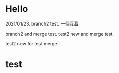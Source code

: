 # Hello

2021/01/23.
branch2 test.
一個互蓋

branch2 and merge test.
test2 new and merge test.

test2 new for test merge.
# test
